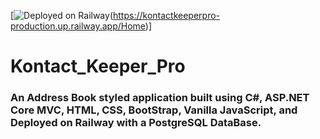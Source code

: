 [![Deployed on Railway](https://railway.app/button.svg)(https://kontactkeeperpro-production.up.railway.app/Home)]

# Kontact_Keeper_Pro

### An Address Book styled application built using C#, ASP.NET Core MVC, HTML, CSS, BootStrap, Vanilla JavaScript, and Deployed on Railway with a PostgreSQL DataBase.
